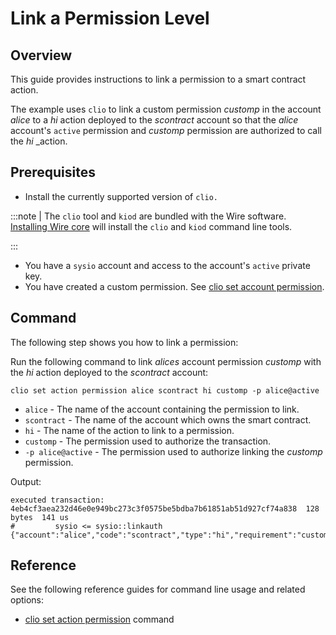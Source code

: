 # Link a Permission Level

## Overview

This guide provides instructions to link a permission to a smart contract action.

The example uses `clio` to link a custom permission _customp_ in the account _alice_ to a _hi_ action deployed to the _scontract_ account so that the _alice_ account's `active` permission and _customp_ permission are authorized to call the _hi_ _action.  

## Prerequisites

* Install the currently supported version of `clio.`

:::note
| The `clio` tool and `kiod` are bundled with the Wire software. [Installing Wire core](/docs/getting-started/install-dependencies.md) will install the `clio` and `kiod` command line tools.

:::

* You have a `sysio` account and access to the account's `active` private key.
* You have created a custom permission. See [clio set account permission](/docs/api-reference/tooling/clio/command-reference/set/set-account.md).

## Command

The following step shows you how to link a permission:

Run the following command to link _alices_ account permission _customp_ with the _hi_ action deployed to the _scontract_ account:

```shell
clio set action permission alice scontract hi customp -p alice@active
```

* `alice` - The name of the account containing the permission to link.
* `scontract` - The name of the account which owns the smart contract.
* `hi` - The name of the action to link to a permission.
* `customp` - The permission used to authorize the transaction.
* `-p alice@active` - The permission used to authorize linking the _customp_ permission.

Output:

```shell
executed transaction: 4eb4cf3aea232d46e0e949bc273c3f0575be5bdba7b61851ab51d927cf74a838  128 bytes  141 us
#         sysio <= sysio::linkauth              {"account":"alice","code":"scontract","type":"hi","requirement":"customp"}
```

## Reference

See the following reference guides for command line usage and related options:

* [clio set action permission](/docs/api-reference/tooling/clio/command-reference/set/set-action-permission.md) command
